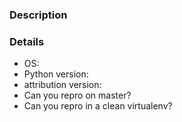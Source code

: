 ### Description



### Details

* OS:
* Python version:
* attribution version:
* Can you repro on master?
* Can you repro in a clean virtualenv?
